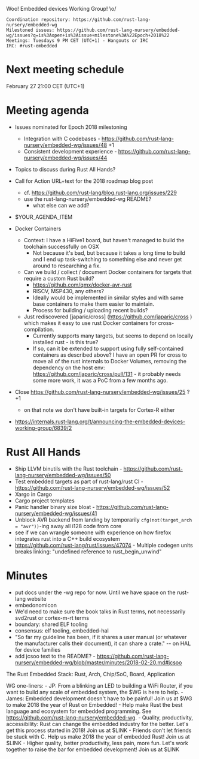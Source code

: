 Woo! Embedded devices Working Group! \o/

    Coordination repository: https://github.com/rust-lang-nursery/embedded-wg
    Milestoned issues: https://github.com/rust-lang-nursery/embedded-wg/issues?q=is%3Aopen+is%3Aissue+milestone%3A%22Epoch+2018%22
    Meetings: Tuesdays 9 PM CET (UTC+1) - Hangouts or IRC
    IRC: #rust-embedded

# Next meeting schedule

February 27 21:00 CET (UTC+1)

# Meeting agenda

- Issues nominated for Epoch 2018 milestoning
  - Integration with C codebases - https://github.com/rust-lang-nursery/embedded-wg/issues/48 +1
  - Consistent development experience - https://github.com/rust-lang-nursery/embedded-wg/issues/44

- Topics to discuss during Rust All Hands?

- Call for Action URL+text for the 2018 roadmap blog post
  - cf. https://github.com/rust-lang/blog.rust-lang.org/issues/229
  - use the rust-lang-nursery/embedded-wg README?
    - what else can we add?

- $YOUR_AGENDA_ITEM

- Docker Containers
   - Context: I have a HiFive1 board, but haven't managed to build the toolchain successfully on OSX
      - Not because it's bad, but because it takes a long time to build and I end up task-switching to something else and never get around to researching a fix.
   - Can we build / collect / document Docker containers for targets that require a custom Rust build?
      - https://github.com/qmx/docker-avr-rust
      - RISCV, MSP430, any others?
      - Ideally would be implemented in similar styles and with same base containers to make them easier to maintain.
      - Process for building / uploading recent builds?
   - Just rediscovered [japaric/cross] (https://github.com/japaric/cross ) which makes it easy to use rust Docker containers for cross-compilation.
      - Currently supports many targets, but seems to depend on locally installed rust - is this true?
      - If so, can it be extended to support using fully self-contained containers as described above?
I have an open PR for cross to move all of the rust internals to Docker Volumes, removing the dependency on the host env:
    https://github.com/japaric/cross/pull/131 - it probably needs some more work, it was a PoC from a few months ago.

- Close https://github.com/rust-lang-nursery/embedded-wg/issues/25 ? +1
  - on that note we don't have built-in targets for Cortex-R either

- https://internals.rust-lang.org/t/announcing-the-embedded-devices-working-group/6839/2

# Rust All Hands

- Ship LLVM binutils with the Rust toolchain - https://github.com/rust-lang-nursery/embedded-wg/issues/50
- Test embedded targets as part of rust-lang/rust CI - https://github.com/rust-lang-nursery/embedded-wg/issues/52
- Xargo in Cargo
- Cargo project templates
- Panic handler binary size bloat - https://github.com/rust-lang-nursery/embedded-wg/issues/41
- Unblock AVR backend from landing by temporarily `cfg(not(target_arch = "avr"))`-ing away all i128 code from core
- see if we can wrangle someone with experience on how firefox integrates rust into a C++ build ecosystem
- https://github.com/rust-lang/rust/issues/47074 - Multiple codegen units breaks linking: "undefined reference to rust_begin_unwind"

# Minutes

- put docs under the -wg repo for now. Until we have space on the rust-lang website
- embedonomicon
- We'd need to make sure the book talks in Rust terms, not necessarily svd2rust or cortex-m-rt terms
- boundary: shared ELF tooling
- consensus: elf tooling, embedded-hal
- "So far my guideline has been, if it shares a user manual (or whatever the manufacturer calls their document), it can share a crate." -- on HAL for device families
- add jcsoo text to the README? - https://github.com/rust-lang-nursery/embedded-wg/blob/master/minutes/2018-02-20.md#jcsoo

The Rust Embedded Stack: Rust, Arch, Chip/SoC, Board, Application

WG one-liners:
    - JP: From a blinking an LED to building a WiFi Router, if you want to build any scale of embedded system, the $WG is here to help.
    -James: Embedded development doesn't have to be painful! Join us at $WG to make 2018 the year of Rust on Embedded!
    - Help make Rust the best language and ecosystem for embedded programming. See https://github.com/rust-lang-nursery/embedded-wg.
    - Quality, productivity, accessibility: Rust can change the embedded industry for the better. Let's get this process started in 2018! Join us at $LINK
    - Friends don't let friends be stuck with C. Help us make 2018 the year of embedded Rust! Join us at $LINK
    - Higher quality, better productivity, less pain, more fun. Let's work together to raise the bar for embedded development! Join us at $LINK
